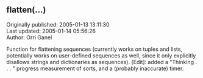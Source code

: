 ## flatten(...)  
Originally published: 2005-01-13 13:11:30  
Last updated: 2005-01-14 05:56:26  
Author: Orri Ganel  
  
Function for flattening sequences (currently works on tuples and lists, potentially works on user-defined sequences as well, since it only explicitly disallows strings and dictionaries as sequences). [Edit]: added a "Thinking . . . " progress measurement of sorts, and a (probably inaccurate) timer.
